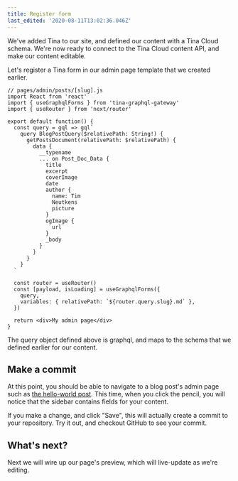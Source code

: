 ```yaml
---
title: Register form
last_edited: '2020-08-11T13:02:36.046Z'
---
```


We've added Tina to our site, and defined our content with a Tina Cloud schema. We're now ready to connect to the Tina Cloud content API, and make our content editable.

Let's register a Tina form in our admin page template that we created earlier.

```jsx,copy
// pages/admin/posts/[slug].js
import React from 'react'
import { useGraphqlForms } from 'tina-graphql-gateway'
import { useRouter } from 'next/router'

export default function() {
  const query = gql => gql`
    query BlogPostQuery($relativePath: String!) {
      getPostsDocument(relativePath: $relativePath) {
        data {
          __typename
          ... on Post_Doc_Data {
            title
            excerpt
            coverImage
            date
            author {
              name: Tim
              Neutkens
              picture
            }
            ogImage {
              url
            }
            _body
          }
        }
      }
    }
  `

  const router = useRouter()
  const [payload, isLoading] = useGraphqlForms({
    query,
    variables: { relativePath: `${router.query.slug}.md` },
  })

  return <div>My admin page</div>
}
```

The query object defined above is graphql, and maps to the schema that we defined earlier for our content.

## Make a commit

At this point, you should be able to navigate to a blog post's admin page such as [the hello-world post](http://localhost:3000/posts/hello-world). This time, when you click the pencil, you will notice that the sidebar contains fields for your content.

If you make a change, and click "Save", this will actually create a commit to your repository. Try it out, and checkout GitHub to see your commit.

## What's next?

Next we will wire up our page's preview, which will live-update as we're editing.
